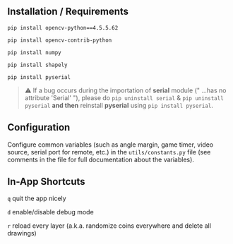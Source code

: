 ## Installation / Requirements

``pip install opencv-python==4.5.5.62``

``pip install opencv-contrib-python``

``pip install numpy``

``pip install shapely``

``pip install pyserial``

> ⚠️ If a bug occurs during the importation of **serial** module (" ...has no attribute 'Serial' "), please do ``pip uninstall serial`` & ``pip uninstall pyserial`` **and then** reinstall **pyserial** using ``pip install pyserial``. 

## Configuration

Configure common variables (such as angle margin, game timer, video source, serial port for remote, etc.) in the ```utils/constants.py``` file (see comments in the file for full documentation about the variables).

## In-App Shortcuts

``q`` quit the app nicely

``d`` enable/disable debug mode

``r`` reload every layer (a.k.a. randomize coins everywhere and delete all drawings)